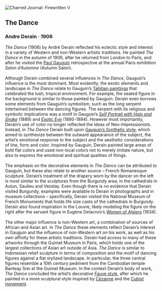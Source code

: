 <div class="artwork-of-the-day">
  <div class="container">
    <div class="img-wrapper">
      <img
        src="https://uploads1.wikiart.org/00177/images/andre-derain/dance.jpg!Large.jpg"
        alt="Charred Journal: Firewritten V" />
    </div>
    <div class="artwork-detail">
      <div class="artwork-origin"> 
        <h2 class="artwork-name">The Dance</h2>
        <h3 class="artist">
          Andre Derain
                    ·  1906
        </h3>
      </div>
      <p class="description">
        <span class="artwork-description-text ng-binding" ng-bind-html="viewModel.ArtworkOfTheDay.Description | unsafe"><i>The Dance</i> (1906) by André Derain reflected his eclectic style and interest in a variety of Western and non-Western artistic traditions. He painted <i>The Dance</i> in the autumn of 1906, after he returned from London to Paris, and after he visited the <a target="_blank" href="https://www.wikiart.org/en/paul-gauguin">Paul Gauguin</a> retrospective at the annual Paris exhibition <i>Salon d’Automne</i> (Autumn Salon).<br><br>Although Derain combined several influences in <i>The Dance</i>, Gauguin’s influence is the most dominant. Most evidently, the exotic elements and landscape in <i>The Dance</i> relate to Gauguin’s <a target="_blank" href="https://www.wikiart.org/en/paul-gauguin/all-works#!#filterName:Period_2nd-tahiti-period,resultType:masonry">Tahitian paintings</a> that celebrated the lush, tropical environment. For example, the seated figure in the background is similar to those painted by Gauguin. Derain even borrows some elements from Gauguin’s symbolism, such as the long serpent intertwined between the dancing figures. The serpent with its religious and symbolic implications was a motif in Gauguin’s <a target="_blank" href="https://www.wikiart.org/en/paul-gauguin/self-portrait-with-halo-1889"><i>Self Portrait with Halo and Snake</i></a> (1889) and <a target="_blank" href="https://www.wikiart.org/en/paul-gauguin/exotic-eve-1890"><i>Exotic Eve</i></a> (1890-1894). However most importantly, Derain’s use of color no longer reflected the ideas of Neo-Impressionists. Instead, in <i>The Dance</i> Derain built upon <a target="_blank" href="https://www.wikiart.org/en/paul-gauguin/all-works#!#filterName:Style_synthetism,resultType:masonry">Gauguin’s Synthetic style</a>, which aimed to synthesize between the outward appearance of the subject, the artist’s emotional response to the subject and the aesthetic considerations of line, form and color. Inspired by Gauguin, Derain painted large areas of bold flat colors and used non-local colors not to merely imitate nature, but also to express the emotional and spiritual qualities of things.<br><br>The emphasis on the decorative elements in <i>The Dance</i> can be attributed to Gauguin, but these also relate to another source – French Romanesque sculpture. Derain’s treatment of the drapery worn by the dancer on the left is most similar to the sculptures from the Burgundy area, in the cathedrals in Autun, Saulieu and Vezelay. Even though there is no evidence that Derain visited Burgundy, examples were available to Derain in photographs and in museum collections – specifically, Derain visited the National Museum of French Monuments that holds life size casts of the cathedrals in Burgundy. Derain also found inspiration in the Louvre, likely modeling the figure on the right after the servant figure in Eugène Delacroix’s <a target="_blank" href="https://www.wikiart.org/en/eugene-delacroix/the-women-of-algiers-in-their-apartment-1834-1"><i>Women of Algiers</i></a> (1834).<br><br>The other major influence is non-Western art, a combination of sources of African and Asian art. In <i>The Dance</i> these elements reflect Derain’s interest in Gauguin and the influence of non-Western art on his work, as well as his own affinity for these artistic traditions. Derain had access to many of these artworks through the Guimet Museum in Paris, which holds one of the largest collections of Asian art outside of Asia. <i>The Dance</i> is similar to Indonesian relief sculpture in terms of composition and the motif of dancing figures against a flat stylized landscape. In particular, the three central figures resemble a 10th century pediment from the Cambodian temple Banteay Srei at the Guimet Museum. In the context Derain’s body of work, <i>The Dance</i> concluded the artist’s decorative <a target="_blank" href="https://www.wikiart.org/en/paintings-by-style/fauvism#!#filterName:all-works,viewType:masonry">Fauve style</a>, after which he painted in a more sculptural style inspired by <a target="_blank" href="https://www.wikiart.org/en/paul-cezanne">Cézanne</a> and the <a target="_blank" href="https://www.wikiart.org/en/artists-by-art-movement/cubism">Cubist movement</a>.<br></span>
                        <div class="text-shadow-container" ng-show="showShadow" style=""></div>
      </p>
    </div>
  </div>

</div>
